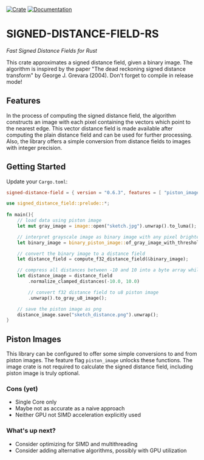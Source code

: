 [![Crate](https://img.shields.io/crates/v/signed-distance-field.svg)](https://crates.io/crates/signed-distance-field)
[![Documentation](https://docs.rs/signed-distance-field/badge.svg)](https://docs.rs/crate/signed-distance-field/)

# SIGNED-DISTANCE-FIELD-RS
*Fast Signed Distance Fields for Rust*

This crate approximates a signed
distance field, given a binary image. 
The algorithm is inspired by the paper
"The dead reckoning signed distance transform"
by George J. Grevara (2004). Don't forget
to compile in release mode!

## Features
In the process of computing the signed distance field, 
the algorithm constructs an image with each pixel 
containing the vectors which point to the nearest edge. 
This vector distance field is made available
after computing the plain distance field and can be used 
for further processing. Also, the library offers a simple
conversion from distance fields to images with integer precision.


## Getting Started

Update your `Cargo.toml`:
```toml
signed-distance-field = { version = "0.6.3", features = [ "piston_image" ] }
```

```rust
use signed_distance_field::prelude::*;
    
fn main(){
    // load data using piston image
    let mut gray_image = image::open("sketch.jpg").unwrap().to_luma();

    // interpret grayscale image as binary image with any pixel brighter than 80 being 'on'
    let binary_image = binary_piston_image::of_gray_image_with_threshold(&gray_image, 80);

    // convert the binary image to a distance field
    let distance_field = compute_f32_distance_field(&binary_image);

    // compress all distances between -10 and 10 into a byte array while clipping greater distances
    let distance_image = distance_field
        .normalize_clamped_distances(-10.0, 10.0)

        // convert f32 distance field to u8 piston image
        .unwrap().to_gray_u8_image(); 

    // save the piston image as png
    distance_image.save("sketch_distance.png").unwrap();
}
```

## Piston Images
This library can be configured to offer some 
simple conversions to and from piston images.
The feature flag `piston_image` unlocks these functions.
The image crate is not required to calculate the
signed distance field, including piston image is truly optional. 

### Cons (yet)
- Single Core only
- Maybe not as accurate as a naive approach
- Neither GPU not SIMD acceleration explicitly used

### What's up next?
- Consider optimizing for SIMD and multithreading
- Consider adding alternative algorithms, possibly with GPU utilization